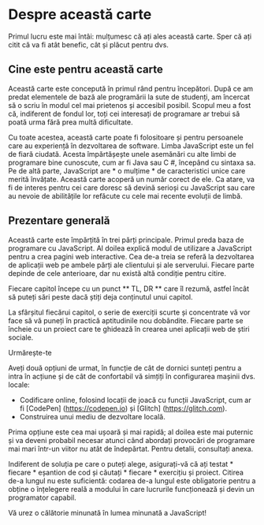 # Despre această carte

Primul lucru este mai întâi: mulțumesc că ați ales această carte. Sper că ați citit că va fi atât benefic, cât și plăcut pentru dvs.

## Cine este pentru această carte

Această carte este concepută în primul rând pentru începători. După ce am predat elementele de bază ale programării la sute de studenți, am încercat să o scriu în modul cel mai prietenos și accesibil posibil. Scopul meu a fost că, indiferent de fondul lor, toți cei interesați de programare ar trebui să poată urma fără prea multă dificultate.

Cu toate acestea, această carte poate fi folositoare și pentru persoanele care au experiență în dezvoltarea de software. Limba JavaScript este un fel de fiară ciudată. Acesta împărtășește unele asemănări cu alte limbi de programare bine cunoscute, cum ar fi Java sau C #, începând cu sintaxa sa. Pe de altă parte, JavaScript are * o mulțime * de caracteristici unice care merită învățate. Această carte acoperă un număr corect de ele. Ca atare, va fi de interes pentru cei care doresc să devină serioși cu JavaScript sau care au nevoie de abilitățile lor refăcute cu cele mai recente evoluții de limbă.

## Prezentare generală

Această carte este împărțită în trei părți principale. Primul preda baza de programare cu JavaScript. Al doilea explică modul de utilizare a JavaScript pentru a crea pagini web interactive. Cea de-a treia se referă la dezvoltarea de aplicații web pe ambele părți ale clientului și ale serverului. Fiecare parte depinde de cele anterioare, dar nu există altă condiție pentru citire.

Fiecare capitol începe cu un punct ** TL, DR ** care îl rezumă, astfel încât să puteți sări peste dacă știți deja conținutul unui capitol.

La sfârșitul fiecărui capitol, o serie de exerciții scurte și concentrate vă vor face să vă puneți în practică aptitudinile nou dobândite. Fiecare parte se încheie cu un proiect care te ghidează în crearea unei aplicații web de știri sociale.

Urmărește-te

Aveți două opțiuni de urmat, în funcție de cât de dornici sunteți pentru a intra în acțiune și de cât de confortabil vă simțiți în configurarea mașinii dvs. locale:

* Codificare online, folosind locații de joacă cu funcții JavaScript, cum ar fi [CodePen] (https://codepen.io) și [Glitch] (https://glitch.com).
* Construirea unui mediu de dezvoltare locală.

Prima opțiune este cea mai ușoară și mai rapidă; al doilea este mai puternic și va deveni probabil necesar atunci când abordați provocări de programare mai mari într-un viitor nu atât de îndepărtat. Pentru detalii, consultați anexa.

Indiferent de soluția pe care o puteți alege, asigurați-vă că ați testat * fiecare * eșantion de cod și căutați * fiecare * exercițiu și proiect. Citirea de-a lungul nu este suficientă: codarea de-a lungul este obligatorie pentru a obține o înțelegere reală a modului în care lucrurile funcționează și devin un programator capabil.

Vă urez o călătorie minunată în lumea minunată a JavaScript!

